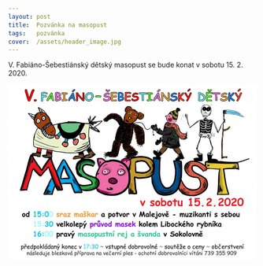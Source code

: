 ```yaml
---
layout: post
title:  Pozvánka na masopust
tags:   pozvánka
cover:  /assets/header_image.jpg
---
```


V. Fabiáno-Šebestiánský dětský masopust se bude konat v sobotu 15. 2. 2020.

![Pozvánka na masopust](/assets/article_images/masopust.jpg)
